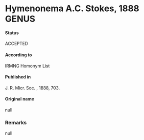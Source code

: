 Hymenonema A.C. Stokes, 1888 GENUS
=======

#### Status
ACCEPTED

#### According to
IRMNG Homonym List

#### Published in
J. R. Micr. Soc. , 1888, 703.

#### Original name
null

### Remarks
null